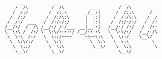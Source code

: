 <pre>
      ___           ___                       ___                     ___
     /  /\         /  /\          ___        /  /\        ___        /  /\
    /  /:/        /  /::\        /__/|      /  /::\      /  /\      /  /::\
   /  /:/        /  /:/\:\      |  |:|     /  /:/\:\    /  /:/     /  /:/\:\
  /  /:/  ___   /  /:/~/:/      |  |:|    /  /:/~/:/   /  /:/     /  /:/  \:\
 /__/:/  /  /\ /__/:/ /:/___  __|__|:|   /__/:/ /:/   /  /::\    /__/:/ \__\:\
 \  \:\ /  /:/ \  \:\/:::::/ /__/::::\   \  \:\/:/   /__/:/\:\   \  \:\ /  /:/
  \  \:\  /:/   \  \::/~~~~     ~\~~\:\   \  \::/    \__\/  \:\   \  \:\  /:/
   \  \:\/:/     \  \:\           \  \:\   \  \:\         \  \:\   \  \:\/:/
    \  \::/       \  \:\           \__\/    \  \:\         \__\/    \  \::/
     \__\/         \__\/                     \__\/                   \__\/

</pre>